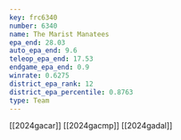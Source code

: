 ```yaml
---
key: frc6340
number: 6340
name: The Marist Manatees
epa_end: 28.03
auto_epa_end: 9.6
teleop_epa_end: 17.53
endgame_epa_end: 0.9
winrate: 0.6275
district_epa_rank: 12
district_epa_percentile: 0.8763
type: Team
---
```

[[2024gacar]]
[[2024gacmp]]
[[2024gadal]]
